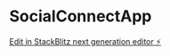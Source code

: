 # SocialConnectApp

[Edit in StackBlitz next generation editor ⚡️](https://stackblitz.com/~/github.com/nash-files/SocialConnectApp)
